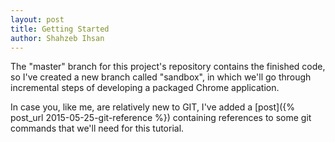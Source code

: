 ```yaml
---
layout: post
title: Getting Started
author: Shahzeb Ihsan
---
```


The "master" branch for this project's repository contains the finished code, so I've created a new branch called "sandbox", in which we'll go through incremental steps of developing a packaged Chrome application.

In case you, like me, are relatively new to GIT, I've added a [post]({% post_url 2015-05-25-git-reference %}) containing references to some git commands that we'll need for this tutorial.
